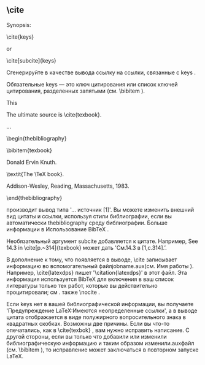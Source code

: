 ## \cite

Synopsis:


\cite{keys}

or

\cite[subcite]{keys}

Сгенерируйте в качестве вывода ссылку на ссылки, связанные с keys . 

Обязательные keys — это ключ цитирования или список ключей цитирования, разделенных запятыми (см. \bibitem ).

This

The ultimate source is \cite{texbook}.

  ...

\begin{thebibliography}

\bibitem{texbook} 

  Donald Ervin Knuth. 

  \textit{The \TeX book}. 

  Addison-Wesley, Reading, Massachusetts, 1983.

\end{thebibliography}

производит вывод типа '... источник [1]'. Вы можете изменить внешний вид цитаты и ссылки, используя стили библиографии, если вы автоматически thebibliography среду библиографии. Больше информации в Использование BibTeX .

Необязательный аргумент subcite добавляется к цитате. Например, See 14.3 in \cite[p.~314]{texbook} может дать 'См.14.3 в [1,с.314].’.

В дополнение к тому, что появляется в выводе, \cite записывает информацию во вспомогательный файлjobname.aux(см. Имя работы ). Например, \cite{latexdps} пишет '\citation{latexdps}' в этот файл. Эта информация используется BibTeX для включения в ваш список литературы только тех работ, которые вы действительно процитировали; см . также \nocite .

Если keys нет в вашей библиографической информации, вы получаете 'Предупреждение LaTeX:Имеются неопределенные ссылки', а в выводе цитата отображается в виде полужирного вопросительного знака в квадратных скобках. Возможны две причины. Если вы что-то опечатались, как в \cite{texbok} , вам нужно исправить написание. С другой стороны, если вы только что добавили или изменили библиографическую информацию и таким образом изменили.auxфайл (см. \bibitem ), то исправление может заключаться в повторном запуске LaTeX.
